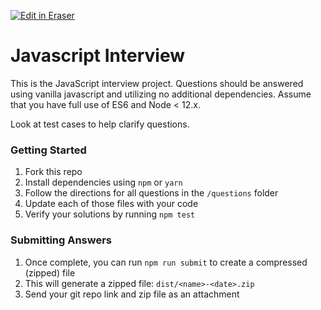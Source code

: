 <p><a target="_blank" href="https://app.eraser.io/workspace/MsLK8jBXABt7WRTE8lbO" id="edit-in-eraser-github-link"><img alt="Edit in Eraser" src="https://firebasestorage.googleapis.com/v0/b/second-petal-295822.appspot.com/o/images%2Fgithub%2FOpen%20in%20Eraser.svg?alt=media&amp;token=968381c8-a7e7-472a-8ed6-4a6626da5501"></a></p>

# Javascript Interview
This is the JavaScript interview project. Questions should be answered using vanilla javascript and utilizing no additional dependencies. Assume that you have full use of ES6 and Node < 12.x.

Look at test cases to help clarify questions.

### Getting Started
1. Fork this repo
2. Install dependencies using `npm`  or `yarn` 
3. Follow the directions for all questions in the `/questions`  folder
4. Update each of those files with your code
5. Verify your solutions by running `npm test` 
### Submitting Answers
1. Once complete, you can run `npm run submit`  to create a compressed (zipped) file
2. This will generate a zipped file: `dist/<name>-<date>.zip` 
3. Send your git repo link and zip file as an attachment



<!--- Eraser file: https://app.eraser.io/workspace/MsLK8jBXABt7WRTE8lbO --->
